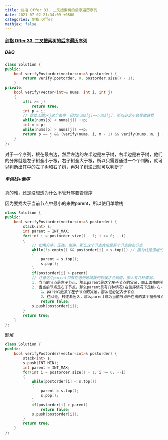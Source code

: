 ```yaml
---
title: 剑指 Offer 33. 二叉搜索树的后序遍历序列
date: 2021-07-02 21:34:09 +0800
categories: 剑指 Offer
mathjax: false
---
```

#### [剑指 Offer 33. 二叉搜索树的后序遍历序列](https://leetcode-cn.com/problems/er-cha-sou-suo-shu-de-hou-xu-bian-li-xu-lie-lcof/)

##### D&Q
```c++
class Solution {
public:
    bool verifyPostorder(vector<int>& postorder) {
        return verify(postorder, 0, postorder.size() - 1);
    }
private:
    bool verify(vector<int>& nums, int i, int j)
    {
        if(i >= j)
            return true;
        int p = i;
        // 此处无需p<j这个条件，因为nums[j]==nums[j]，所以必定不会导致越界
        while(nums[p] < nums[j]) ++p;
        int m = p;
        while(nums[p] > nums[j]) ++p;
        return p == j && (verify(nums, i, m - 1) && verify(nums, m, j - 1));
    }
};
```

对于一个序列，根在最右边，然后左边的左半边是左子树，右半边是右子树，他们的分界就是左子树全小于根，右子树全大于根，所以只需要通过一个个判断，就可以判断出其中的左子树和右子树，再对子树递归就可以判断了

##### 单调栈+倒序

真的难，还是没想透为什么不管升序要管降序

因为要找大于当前节点中最小的来做parent，所以使用单增栈

```c++
class Solution {
public:
    bool verifyPostorder(vector<int>& postorder) {
        stack<int> s;
        int parent = INT_MAX;
        for(int i = postorder.size() - 1; i >= 0; --i)
        {
            // 如果升序，压栈，倒序，那么这个节点肯定是某个节点的左节点
            while(!s.empty() && postorder[i] < s.top()) // 因为栈是递增的，所以找到一个刚刚好大于他本身的节点就是他的父亲节点。
            {
                parent = s.top();
                s.pop();
            }
            if(postorder[i] > parent)  
            // 注意这个parent只有在遇到递减数列时候才会赋值，那么有几种情况。
            1. 当当前节点是左子节点，那么parent是这个左子节点的父亲，由上面栈的关系必定可以保证。
            2. 当当前节点是右子节点，那么parent具有几种情况(在倒序情况下是根-右-左)
                1、parent是某个左子节点的父亲，那么他必定大于节点 
                2、往回走，栈逐渐压入，那么parent成为当前节点所在树的某个祖先节点，并且由后序遍历的顺序，这个树肯定在parent的左边。依旧必定大于节点
                return false;
            s.push(postorder[i]);
        }
        return true;
    }
};
```

[题解](https://leetcode-cn.com/problems/er-cha-sou-suo-shu-de-hou-xu-bian-li-xu-lie-lcof/solution/di-gui-he-zhan-liang-chong-fang-shi-jie-jue-zui-ha/)

```c++
class Solution {
public:
    bool verifyPostorder(vector<int>& postorder) {
        stack<int> s;
        s.push(INT_MIN);
        int parent = INT_MAX;
        for(int i = postorder.size() - 1; i >= 0; --i)
        {
            while(postorder[i] < s.top())
            {
                parent = s.top();
                s.pop();
            }
            if(postorder[i] > parent)
                return false;
            s.push(postorder[i]);
        }
        return true;
    }
};
```
